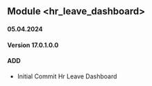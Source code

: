 ## Module <hr_leave_dashboard>

#### 05.04.2024
#### Version 17.0.1.0.0
#### ADD

- Initial Commit Hr Leave Dashboard
